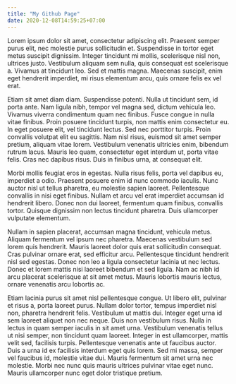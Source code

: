 ```yaml
---
title: "My Github Page"
date: 2020-12-08T14:59:25+07:00
---
```


Lorem ipsum dolor sit amet, consectetur adipiscing elit. Praesent semper purus elit, nec molestie purus sollicitudin et. Suspendisse in tortor eget metus suscipit dignissim. Integer tincidunt mi mollis, scelerisque nisl non, ultrices justo. Vestibulum aliquam sem nulla, quis consequat est scelerisque a. Vivamus at tincidunt leo. Sed et mattis magna. Maecenas suscipit, enim eget hendrerit imperdiet, mi risus elementum arcu, quis ornare felis ex vel erat.

Etiam sit amet diam diam. Suspendisse potenti. Nulla ut tincidunt sem, id porta ante. Nam ligula nibh, tempor vel magna sed, dictum vehicula leo. Vivamus viverra condimentum quam nec finibus. Fusce congue in nulla vitae finibus. Proin posuere tincidunt turpis, non mattis enim consectetur eu. In eget posuere elit, vel tincidunt lectus. Sed nec porttitor turpis. Proin convallis volutpat elit eu sagittis. Nam nisl risus, euismod sit amet semper pretium, aliquam vitae lorem. Vestibulum venenatis ultricies enim, bibendum rutrum lacus. Mauris leo quam, consectetur eget interdum ut, porta vitae felis. Cras nec dapibus risus. Duis in finibus urna, at consequat elit.

Morbi mollis feugiat eros in egestas. Nulla risus felis, porta vel dapibus eu, imperdiet a odio. Praesent posuere enim id nunc commodo iaculis. Nunc auctor nisl ut tellus pharetra, eu molestie sapien laoreet. Pellentesque convallis in nisi eget finibus. Nullam et arcu vel erat imperdiet accumsan id hendrerit libero. Donec non dui laoreet, fermentum quam finibus, convallis tortor. Quisque dignissim non lectus tincidunt pharetra. Duis ullamcorper vulputate elementum.

Nullam in sapien placerat, accumsan magna tincidunt, vehicula metus. Aliquam fermentum vel ipsum nec pharetra. Maecenas vestibulum sed lorem quis hendrerit. Mauris laoreet dolor quis erat sollicitudin consequat. Cras pulvinar ornare erat, sed efficitur arcu. Pellentesque tincidunt hendrerit nisl sed egestas. Donec non leo a ligula consectetur lacinia ut nec lectus. Donec et lorem mattis nisi laoreet bibendum et sed ligula. Nam ac nibh id arcu placerat scelerisque at sit amet metus. Mauris lobortis mauris lectus, ornare venenatis arcu lobortis ac.

Etiam lacinia purus sit amet nisl pellentesque congue. Ut libero elit, pulvinar et risus a, porta laoreet purus. Nullam dolor tortor, tempus imperdiet nisl non, pharetra hendrerit felis. Vestibulum ut mattis dui. Integer eget urna id sem laoreet aliquet non nec neque. Duis non vestibulum risus. Nulla in lectus in quam semper iaculis in sit amet urna. Vestibulum venenatis tellus ut nisi semper, non tincidunt quam laoreet. Integer in est ullamcorper, mattis velit sed, facilisis turpis. Pellentesque venenatis ante ut faucibus auctor. Duis a urna id ex facilisis interdum eget quis lorem. Sed mi massa, semper vel faucibus id, molestie vitae dui. Mauris fermentum sit amet urna nec molestie. Morbi nec nunc quis mauris ultrices pulvinar vitae eget nunc. Mauris ullamcorper nunc eget dolor tristique pretium.

